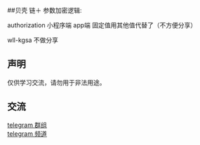 ##贝壳 链＋
参数加密逻辑:

authorization   小程序端  app端  固定值用其他值代替了（不方便分享）

wll-kgsa 不做分享

## 声明
仅供学习交流，请勿用于非法用途。

## 交流

[telegram 群组](https://t.me/+4MxaaiydQsVjYTVl)   
[telegram 频道](https://t.me/lihuhuhuhu)  
